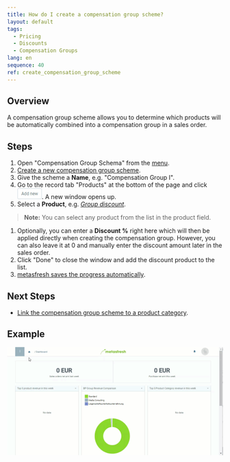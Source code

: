 ```yaml
---
title: How do I create a compensation group scheme?
layout: default
tags:
  - Pricing
  - Discounts
  - Compensation Groups
lang: en
sequence: 40
ref: create_compensation_group_scheme
---
```


## Overview
A compensation group scheme allows you to determine which products will be automatically combined into a compensation group in a sales order.

## Steps
1. Open "Compensation Group Schema" from the [menu](Menu).
1. [Create a new compensation group scheme](New_Record_Window).
1. Give the scheme a **Name**, e.g. "Compensation Group I".
1. Go to the record tab "Products" at the bottom of the page and click ![](assets/Add_New_Button.png). A new window opens up.
1. Select a **Product**, e.g. [*Group discount*](Product_for_group_discount).
 >**Note:** You can select any product from the list in the product field.

1. Optionally, you can enter a **Discount %** right here which will then be applied directly when creating the compensation group. However, you can also leave it at 0 and manually enter the discount amount later in the sales order.
1. Click "Done" to close the window and add the discount product to the list.
1. [metasfresh saves the progress automatically](Saveindicator).

## Next Steps
- [Link the compensation group scheme to a product category](Compensation_group_scheme_product_category).

## Example
![](assets/Create_compensation_group_scheme.gif)
